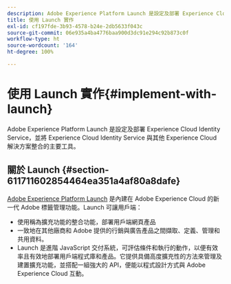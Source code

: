 ```yaml
---
description: Adobe Experience Platform Launch 是設定及部署 Experience Cloud Identity Service，並將 Experience Cloud Identity Service 與其他 Experience Cloud 解決方案整合的主要工具。
title: 使用 Launch 實作
exl-id: cf197fde-3b93-4578-b24e-2db5633f043c
source-git-commit: 06e935a4ba4776baa900d3dc91e294c92b873c0f
workflow-type: ht
source-wordcount: '164'
ht-degree: 100%

---
```


# 使用 Launch 實作{#implement-with-launch}

Adobe Experience Platform Launch 是設定及部署 Experience Cloud Identity Service，並將 Experience Cloud Identity Service 與其他 Experience Cloud 解決方案整合的主要工具。

## 關於 Launch {#section-611711602854464ea351a4af80a8dafe}

[Adobe Experience Platform Launch](https://experienceleague.adobe.com/docs/launch/using/home.html?lang=zh-Hant) 是內建在 Adobe Experience Cloud 的新一代 Adobe 標籤管理功能。Launch 可讓用戶端：

* 使用稱為擴充功能的整合功能，部署用戶端網頁產品
* 一致地在其他廠商和 Adobe 提供的行銷與廣告產品之間擷取、定義、管理和共用資料。
* Launch 是進階 JavaScript 交付系統，可評估條件和執行的動作，以便有效率且有效地部署用戶端程式庫和產品。它提供具備高度擴充性的方法來管理及建置擴充功能，並搭配一組強大的 API，便能以程式設計方式與 Adobe Experience Cloud 互動。
